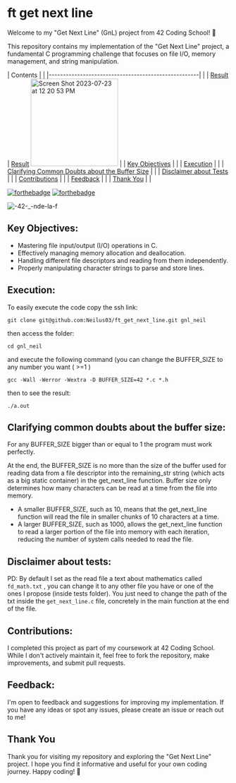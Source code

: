# ft get next line

Welcome to my "Get Next Line" (GnL) project from 42 Coding School! 🚀

This repository contains my implementation of the "Get Next Line" project, a fundamental C programming challenge that focuses on file I/O, memory management, and string manipulation.


| Contents                                             |                    |
|-----------------------------------------------------|                    |
| [Result](#result)                                  | [Result](<img width="198" alt="Screen Shot 2023-07-23 at 12 20 53 PM" src="https://github.com/Neilus03/ft_get_next_line/assets/87651732/857a5cb8-8c63-469b-ab88-c2fcd4b19e30">)
<img width="198" alt="Screen Shot 2023-07-23 at 12 20 53 PM" src="https://github.com/Neilus03/ft_get_next_line/assets/87651732/857a5cb8-8c63-469b-ab88-c2fcd4b19e30">                  |
| [Key Objectives](#key-objectives)                  |                    |
| [Execution](#execution)                            |                    |
| [Clarifying Common Doubts about the Buffer Size](#clarifying-common-doubts-about-the-buffer-size)  |                    |
| [Disclaimer about Tests](#disclaimer-about-tests)  |                    |
| [Contributions](#contributions)                    |                    |
| [Feedback](#feedback)                              |                    |
| [Thank You](#thank-you)                            |                    |



[![forthebadge](https://forthebadge.com/images/badges/made-with-c.svg)](https://forthebadge.com)
[![forthebadge](https://forthebadge.com/images/badges/built-with-love.svg)](https://forthebadge.com)
 
 
![-42-_-nde-la-f](https://user-images.githubusercontent.com/87651732/235460785-6127a6ab-9f43-4b99-a43e-ea90040dab67.svg)


## Key Objectives:

- Mastering file input/output (I/O) operations in C.
- Effectively managing memory allocation and deallocation.
- Handling different file descriptors and reading from them independently.
- Properly manipulating character strings to parse and store lines.

## Execution:

To easily execute the code copy the ssh link:
```
git clone git@github.com:Neilus03/ft_get_next_line.git gnl_neil
```
then access the folder:
```
cd gnl_neil
```
and execute the following command (you can change the BUFFER_SIZE to any number you want ( >=1 )
```
gcc -Wall -Werror -Wextra -D BUFFER_SIZE=42 *.c *.h
```
then to see the result:
```
./a.out
```
## Clarifying common doubts about the buffer size:

For any BUFFER_SIZE bigger than or equal to 1 the program must work perfectly.

At the end, the BUFFER_SIZE is no more than the size of the buffer used for reading data from a file descriptor into the remaining_str string (which acts as a big static container) in the get_next_line function. Buffer size only determines how many characters can be read at a time from the file into memory.

- A smaller BUFFER_SIZE, such as 10, means that the get_next_line function will read the file in smaller chunks of 10 characters at a time.
- A larger BUFFER_SIZE, such as 1000, allows the get_next_line function to read a larger portion of the file into memory with each iteration, reducing the number of system calls needed to read the file.

## Disclaimer about tests: 

PD: By default I set as the read file a text about mathematics called `fd_math.txt` , you can change it to any other file you have or one of the ones I propose (inside tests folder). You just need to change the path of the txt inside the `get_next_line.c` file, concretely in the main function at the end of the file.

## Contributions:

I completed this project as part of my coursework at 42 Coding School. While I don't actively maintain it, feel free to fork the repository, make improvements, and submit pull requests.

## Feedback:

I'm open to feedback and suggestions for improving my implementation. If you have any ideas or spot any issues, please create an issue or reach out to me!

## Thank You
Thank you for visiting my repository and exploring the "Get Next Line" project. I hope you find it informative and useful for your own coding journey. Happy coding! 🌟
